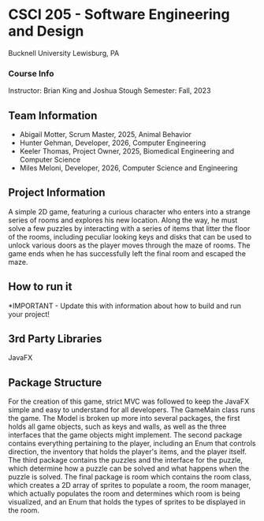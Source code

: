 # CSCI 205 - Software Engineering and Design
Bucknell University
Lewisburg, PA
### Course Info
Instructor: Brian King and Joshua Stough
Semester: Fall, 2023
## Team Information
* Abigail Motter, Scrum Master, 2025, Animal Behavior
* Hunter Gehman, Developer, 2026, Computer Engineering
* Keeler Thomas, Project Owner, 2025, Biomedical Engineering and Computer Science
* Miles Meloni, Developer, 2026, Computer Science and Engineering

## Project Information
A simple 2D game, featuring a curious character who enters into a strange 
series of rooms and explores his new location. Along the way, he
must solve a few puzzles by interacting with a series of items that
litter the floor of the rooms, including peculiar looking keys and
disks that can be used to unlock various doors as the player moves
through the maze of rooms. The game ends when he has successfully
left the final room and escaped the maze.


## How to run it
*IMPORTANT - Update this with information about how to build and run your
project!

## 3rd Party Libraries
JavaFX 

## Package Structure
For the creation of this game, strict MVC was followed to keep the 
JavaFX simple and easy to understand for all developers. The 
GameMain class runs the game. The Model is broken up more into several
packages, the first holds all game objects, such as keys and walls,
as well as the three interfaces that the game objects might implement.
The second package contains everything pertaining to the player,
including an Enum that controls direction, the inventory that holds
the player's items, and the player itself. The third package contains
the puzzles and the interface for the puzzle, which determine how
a puzzle can be solved and what happens when the puzzle is solved.
The final package is room which contains the room class, which creates
a 2D array of sprites to populate a room, the room manager, which 
actually populates the room and determines which room is being visualized,
and an Enum that holds the types of sprites to be displayed in the 
room.